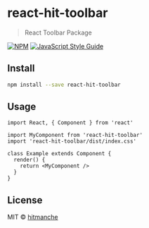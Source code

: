 # react-hit-toolbar

> React Toolbar Package

[![NPM](https://img.shields.io/npm/v/react-hit-toolbar.svg)](https://www.npmjs.com/package/react-hit-toolbar) [![JavaScript Style Guide](https://img.shields.io/badge/code_style-standard-brightgreen.svg)](https://standardjs.com)

## Install

```bash
npm install --save react-hit-toolbar
```

## Usage

```tsx
import React, { Component } from 'react'

import MyComponent from 'react-hit-toolbar'
import 'react-hit-toolbar/dist/index.css'

class Example extends Component {
  render() {
    return <MyComponent />
  }
}
```

## License

MIT © [hitmanche](https://github.com/hitmanche)
